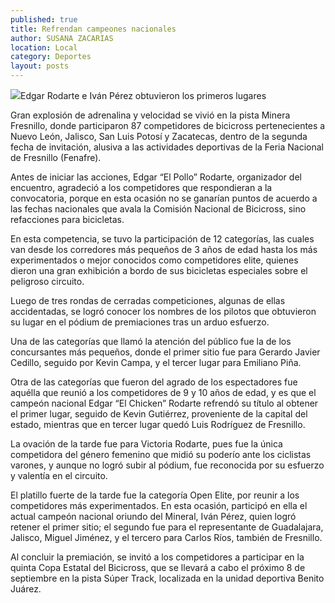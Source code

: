 ```yaml
---
published: true
title: Refrendan campeones nacionales
author: SUSANA ZACARIAS
location: Local
category: Deportes
layout: posts
---
```


![](http://i.imgur.com/H1lc5E6m.jpg)Edgar Rodarte e Iván Pérez obtuvieron los primeros lugares

Gran explosión de adrenalina y velocidad se vivió en la pista Minera Fresnillo, donde participaron 87 competidores de bicicross pertenecientes a Nuevo León, Jalisco, San Luis Potosí y Zacatecas, dentro de la segunda fecha de invitación, alusiva a las actividades deportivas de la Feria Nacional de Fresnillo (Fenafre).

Antes de iniciar las acciones, Edgar “El Pollo” Rodarte, organizador del encuentro, agradeció a los competidores que respondieran a la convocatoria, porque en esta ocasión no se ganarían puntos de acuerdo a las fechas nacionales que avala la Comisión Nacional de Bicicross, sino refacciones para bicicletas.

En esta competencia, se tuvo la participación de 12 categorías, las cuales van desde los corredores más pequeños de 3 años de edad hasta los más experimentados o mejor conocidos como competidores elite, quienes dieron una gran exhibición a bordo de sus bicicletas especiales sobre el peligroso circuito.

Luego de tres rondas de cerradas competiciones, algunas de ellas accidentadas, se logró conocer los nombres de los pilotos que obtuvieron su lugar en el pódium de premiaciones tras un arduo esfuerzo.

Una de las categorías que llamó la atención del público fue la de los concursantes más pequeños, donde el primer sitio fue para Gerardo Javier Cedillo, seguido por Kevin Campa, y el tercer lugar para Emiliano Piña.

Otra de las categorías que fueron del agrado de los espectadores fue aquélla que reunió a los competidores de 9 y 10 años de edad, y es que el campeón nacional Edgar “El Chicken” Rodarte refrendó su título al obtener el primer lugar, seguido de Kevin Gutiérrez, proveniente de la capital del estado, mientras que en tercer lugar quedó Luis Rodríguez de Fresnillo.

La ovación de la tarde fue para Victoria Rodarte, pues fue la única competidora del género femenino que midió su poderío ante los ciclistas varones, y aunque no logró subir al pódium, fue reconocida por su esfuerzo y valentía en el circuito.

El platillo fuerte de la tarde fue la categoría Open Elite, por reunir a los competidores más experimentados. En esta ocasión, participó en ella el actual campeón nacional oriundo del Mineral, Iván Pérez, quien logró retener el primer sitio; el segundo fue para el representante de Guadalajara, Jalisco, Miguel Jiménez, y el tercero para Carlos Ríos, también de Fresnillo.

Al concluir la premiación, se invitó a los competidores a participar en la quinta Copa Estatal del Bicicross, que se llevará a cabo el próximo 8 de septiembre en la pista Súper Track, localizada en la unidad deportiva Benito Juárez.
